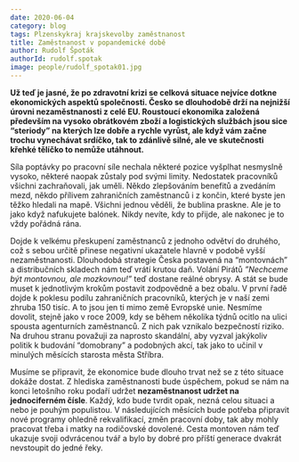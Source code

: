 ```yaml
---
date: 2020-06-04
category: blog
tags: Plzenskykraj krajskevolby zaměstnanost
title: Zaměstnanost v popandemické době
author: Rudolf Špoták 
authorId: rudolf.spotak 
image: people/rudolf_spotak01.jpg
---
```

**Už teď je jasné, že po zdravotní krizi se celková situace nejvíce dotkne ekonomických aspektů společnosti. Česko se dlouhodobě drží na nejnižší úrovni nezaměstnanosti z celé EU. Roustoucí ekonomika založená především na vysoko obrátkovém zboží a logistických službách jsou sice “steriody” na kterých lze dobře a rychle vyrůst, ale když vám začne trochu vynechávat srdíčko, tak to zdánlivě silné, ale ve skutečnosti křehké tělíčko to nemůže utáhnout.**

Síla poptávky po pracovní síle nechala některé pozice vyšplhat nesmyslně vysoko, některé naopak zůstaly pod svými limity. Nedostatek pracovníků všichni zachraňovali, jak uměli. Někdo zlepšováním benefitů a zvedáním mezd, někdo přílivem zahraničních zaměstnanců i z končin, které byste jen těžko hledali na mapě. Všichni jednou věděli, že bublina praskne. Ale je to jako když nafukujete balónek. Nikdy nevíte, kdy to přijde, ale nakonec je to vždy pořádná rána.

Dojde k velkému přeskupení zaměstnanců z jednoho odvětví do druhého, což s sebou určitě přinese negativní ukazatele hlavně v podobě vyšší nezaměstnanosti. Dlouhodobá strategie Česka postavená na “montovnách” a distribučních skladech nám teď vrátí krutou daň. Volání Pirátů *”Nechceme být montovnou, ale mozkovnou!”* teď dostane reálné obrysy. A stát se bude muset k jednotlivým krokům postavit zodpovědně a bez obalu. V první řadě dojde k poklesu podílu zahraničních pracovníků, kterých je v naší zemi zhruba 150 tisíc. A to jsou jen ti mimo země Evropské unie. Nesmíme dovolit, stejně jako v roce 2009, kdy se během několika týdnů ocitlo na ulici spousta agenturních zaměstnanců. Z nich pak vznikalo bezpečností riziko. Na druhou stranu považuji za naprosto skandální, aby vyzval jakýkoliv politik k budování “domobrany” a podobných akcí, tak jako to učinil v minulých měsících starosta města Stříbra.  

Musíme se připravit, že ekonomice bude dlouho trvat než se z této situace dokáže dostat. Z hlediska zaměstnanosti bude úspěchem, pokud se nám na konci letošního roku podaří udržet **nezaměstnanost udržet na jednociferném čísle**. Každý, kdo bude tvrdit opak, nezná celou situaci a nebo je pouhým populistou. V následujících měsících bude potřeba připravit nové programy ohledně rekvalifikací, změn pracovní doby, tak aby mohly pracovat třeba i matky na rodičovské dovolené. Cesta montoven nám teď ukazuje svoji odvrácenou tvář a bylo by dobré pro příští generace dvakrát nevstoupit do jedné řeky.
